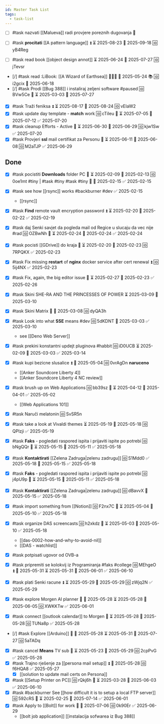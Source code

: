 ```yaml
---
id: Master Task List
tags:
  - task-list
---
```

- [ ] #task nazvati [[Malueva]] radi provjere poreznih dugovanja 🔼

- [ ] #task **procitati** [[A pattern language]] ⏫ ⏳ 2025-08-23 📅 2025-09-18 🆔 yB4Reg
- [ ] #task read book [[object design annot]] ⏳ 2025-06-24 📅 2025-07-27 🆔 jTevsr

- [/] #task read :LiBook: [[A Wizard of Earthsea]] 🧙🏻‍♂️ 📅 2025-05-24 📚 🆔 i2gcix 📅 2025-06-18
- [/] #task Prodi [[Bug 388]] i instaliraj zeljeni software #paused 🆔 BVw5Ce 🔼 ⏳ 2025-03-03 📅 2025-07-27

- [x] #task Traži feniksa ⏫ ⏳ 2025-08-17 📅 2025-08-24 🆔 vEIaW2
- [x] #task update day template - **match** work 🆔 cTiIeu 🔼 ⏳ 2025-07-05 📅 2025-07-12 ✅ 2025-07-20
- [x] #task cleanup Efforts - Active 🔼 ⏳ 2025-06-30 📅 2025-06-29 🆔 kjw1Sw ✅ 2025-07-20
- [x] #task Provjeri **ssl** mail certifikat za Personu 🔼 ⏳ 2025-06-11 📅 2025-06-08 🆔 M2aTJP ✅ 2025-06-29

## Done

- [x] #task pocistiti **Downloads** folder PC 🔼 ⏳ 2025-02-09 📅 2025-02-13 🆔 0oe1mt #tiny | #task #tiny #task #tiny 🔼 📅 2025-02-15 ✅ 2025-02-15
- [x] #task see how [[rsync]] works #backburner #dev ✅ 2025-02-15
	- [[rsync]]
- [x] #task **Find** remote vault encryption password ⏫ ⏳ 2025-02-20 📅 2025-02-22 ✅ 2025-02-19
- [x] #task daj Senki savjet da pogleda mail od Regice u slucaju da vec nije #rad 🆔 OZBwNh 🔼 ⏳ 2025-02-24 📅 2025-02-24 ✅ 2025-02-24
- [x] #task pocisti [[GDrive]] do kraja 🔼 ⏳ 2025-02-20 📅 2025-02-23 🆔 7RPQKX ✅ 2025-02-23
- [x] #task Fix missing **restart** of **nginx** docker service after cert renewal ⏫ 🆔 5ij4NX ✅ 2025-02-23
- [x] #task Fix, again, the big editor issue 🔼 ⏳ 2025-02-27 📅 2025-02-23 ✅ 2025-02-26
- [x] #task Skini SHE-RA AND THE PRINCESSES OF POWER ⏳ 2025-03-09 📅 2025-03-10
- [x] #task Skini Matrix 🔼 📅 2025-03-08 🆔 dyQA3h
- [x] #task Look into what **SSE** means #dev 🆔 5dKDNT 📅 2025-03-03 ✅ 2025-03-10
	- see [[Deno Web Server]]
- [x] #task prekini konstantni updejt pluginova #habbit 🆔 iD0UCB ⏳ 2025-02-09 📅 2025-03-03 ✅ 2025-03-14
- [x] #task kupi bezicne slusalice ⏫ 📅 2025-05-04 🆔 0vrAgDn **naruceno**
	- [[Anker Soundcore Liberty 4]]
	- [[Anker Soundcore Liberty 4 NC review]]
- [x] #task brush up on Web Applications 🆔 bb39sz 🔼 ⏳ 2025-04-12 📅 2025-04-01 ✅ 2025-05-02
	- [[Web Applications 101]]
- [x] #task Naruči melatonin 🆔 SvSR5n
- [x] #task take a look at Vivaldi themes ⏳ 2025-05-19 📅 2025-05-18 🆔 QPlzji ✅ 2025-05-19

- [x] #task **Faks** - pogledati raspored ispita i prijaviti ispite po potrebi 🆔 bNgQQr 🔼 ⏳ 2025-05-15 📅 2025-05-11 ✅ 2025-05-18
- [x] #task **Kontaktirati** [[Zelena Zadruga|zelenu zadrugu]] 🆔 S1Mdd0 ✅ 2025-05-18 📅 2025-05-15 ✅ 2025-05-18
- [x] #task **Faks** - pogledati raspored ispita i prijaviti ispite po potrebi 🆔 j4pU9p 🔼 ⏳ 2025-05-15 📅 2025-05-11 ✅ 2025-05-18
- [x] #task **Kontaktirati** [[Zelena Zadruga|zelenu zadrugu]] 🆔 dBavvX 📅 2025-05-15 ✅ 2025-05-18
- [x] #task import something from [[Notion]] 🆔 F2nx7C 🔼 ⏳ 2025-05-04 📅 2025-05-10 ✅ 2025-05-18
- [x] #task organize DAS screencasts 🆔 h2xkdz 🔼 ⏳ 2025-05-03 📅 2025-05-10 ✅ 2025-05-18
	- [[das-0002-how-and-why-to-avoid-nil]]
	- [[DAS - watchlist]]
- [x] #task potpisati ugovor od OVB-a
- [x] #task pripremiti se kolokvij iz Programiranja #faks #college 🆔 MEhgeO ⏫ 🛫 2025-05-31 ⏳ 2025-05-31 📅 2025-06-01 ✅ 2025-06-10
- [x] #task plati Senki racune ⏫ ⏳ 2025-05-29 📅 2025-05-29 🆔 zWjq2N ✅ 2025-05-29
- [x] #task explore Morgen AI planner 🔼 🛫 2025-05-28 ⏳ 2025-05-28 📅 2025-06-05 🆔 XWKKTw ✅ 2025-06-01
- [x] #task connect [[outlook calendar]] to Morgen 🔼 ⏳ 2025-05-28 📅 2025-05-28 🆔 TUNa8p ✅ 2025-05-28
- [/] #task Explore [[Arduino]] 🔼 🛫 2025-05-28 ⏳ 2025-05-31 📅 2025-07-27 🆔 5aTADq
- [x] #task cancel **Means** TV sub 🔼 ⏳ 2025-05-23 📅 2025-05-29 🆔 2cpPvG ✅ 2025-05-28
- [x] #task Trajno rješenje za [[persona mail setup]] ⏫ 📅 2025-05-28 🆔 f6HQA8 ✅ 2025-05-27
	- [x] [[solution to update mail certs on Persona]]
- [x] #task [[Setup Printer on PC]] 🆔 rQkj6h 🔼 ⏳ 2025-03-28 📅 2025-06-03 ✅ 2025-06-10
- [x] #task #backburner See [[how difficult it is to setup a local FTP server]] 🆔 592cRS 🔽 ⏳ 2025-02-25 📅 2025-07-14 ✅ 2025-06-01
- [x] #task Apply to [[Bolt]] for work 🔼 📅 2025-07-06 🆔 0k90Er ✅ 2025-06-29
	- [[bolt job application]]
	[[instalacija sofwarea iz Bug 388]]	